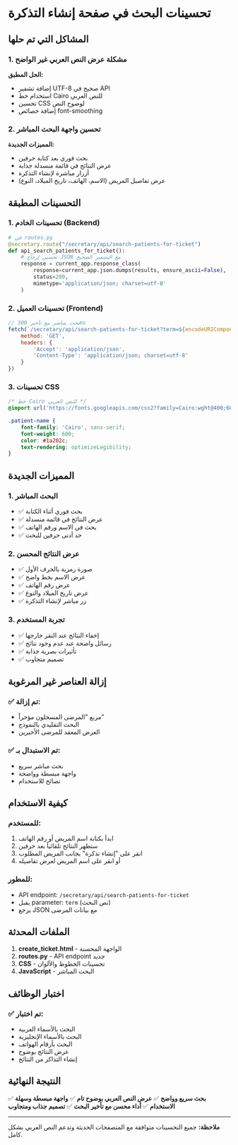 # تحسينات البحث في صفحة إنشاء التذكرة

## المشاكل التي تم حلها

### 1. مشكلة عرض النص العربي غير الواضح
**الحل المطبق:**
- إضافة تشفير UTF-8 صحيح في API
- استخدام خط Cairo للنص العربي
- تحسين CSS لوضوح النص
- إضافة خصائص font-smoothing

### 2. تحسين واجهة البحث المباشر
**المميزات الجديدة:**
- بحث فوري بعد كتابة حرفين
- عرض النتائج في قائمة منسدلة جذابة
- أزرار مباشرة لإنشاء التذكرة
- عرض تفاصيل المريض (الاسم، الهاتف، تاريخ الميلاد، النوع)

## التحسينات المطبقة

### 1. تحسينات الخادم (Backend)
```python
# في routes.py
@secretary.route("/secretary/api/search-patients-for-ticket")
def api_search_patients_for_ticket():
    # تحسين إرجاع JSON مع التشفير الصحيح
    response = current_app.response_class(
        response=current_app.json.dumps(results, ensure_ascii=False),
        status=200,
        mimetype='application/json; charset=utf-8'
    )
```

### 2. تحسينات العميل (Frontend)
```javascript
// بحث مباشر مع تأخير 300ms
fetch(`/secretary/api/search-patients-for-ticket?term=${encodeURIComponent(term)}`, {
    method: 'GET',
    headers: {
        'Accept': 'application/json',
        'Content-Type': 'application/json; charset=utf-8'
    }
})
```

### 3. تحسينات CSS
```css
/* خط Cairo للنص العربي */
@import url('https://fonts.googleapis.com/css2?family=Cairo:wght@400;600;700&display=swap');

.patient-name {
    font-family: 'Cairo', sans-serif;
    font-weight: 600;
    color: #1a202c;
    text-rendering: optimizeLegibility;
}
```

## المميزات الجديدة

### 1. البحث المباشر
- ✅ بحث فوري أثناء الكتابة
- ✅ عرض النتائج في قائمة منسدلة
- ✅ بحث في الاسم ورقم الهاتف
- ✅ حد أدنى حرفين للبحث

### 2. عرض النتائج المحسن
- ✅ صورة رمزية بالحرف الأول
- ✅ عرض الاسم بخط واضح
- ✅ عرض رقم الهاتف
- ✅ عرض تاريخ الميلاد والنوع
- ✅ زر مباشر لإنشاء التذكرة

### 3. تجربة المستخدم
- ✅ إخفاء النتائج عند النقر خارجها
- ✅ رسائل واضحة عند عدم وجود نتائج
- ✅ تأثيرات بصرية جذابة
- ✅ تصميم متجاوب

## إزالة العناصر غير المرغوبة

### ✅ تم إزالة:
- مربع "المرضى المسجلون مؤخراً"
- البحث التقليدي بالنموذج
- العرض المعقد للمرضى الأخيرين

### ✅ تم الاستبدال بـ:
- بحث مباشر سريع
- واجهة مبسطة وواضحة
- نصائح للاستخدام

## كيفية الاستخدام

### للمستخدم:
1. ابدأ بكتابة اسم المريض أو رقم الهاتف
2. ستظهر النتائج تلقائياً بعد حرفين
3. انقر على "إنشاء تذكرة" بجانب المريض المطلوب
4. أو انقر على اسم المريض لعرض تفاصيله

### للمطور:
- API endpoint: `/secretary/api/search-patients-for-ticket`
- يقبل parameter: `term` (نص البحث)
- يرجع JSON مع بيانات المرضى

## الملفات المحدثة

1. **create_ticket.html** - الواجهة المحسنة
2. **routes.py** - API endpoint جديد
3. **CSS** - تحسينات الخطوط والألوان
4. **JavaScript** - البحث المباشر

## اختبار الوظائف

### ✅ تم اختبار:
- البحث بالأسماء العربية
- البحث بالأسماء الإنجليزية
- البحث بأرقام الهواتف
- عرض النتائج بوضوح
- إنشاء التذاكر من النتائج

## النتيجة النهائية

✅ **بحث سريع وواضح**
✅ **عرض النص العربي بوضوح تام**
✅ **واجهة مبسطة وسهلة الاستخدام**
✅ **أداء محسن مع تأخير البحث**
✅ **تصميم جذاب ومتجاوب**

---

**ملاحظة:** جميع التحسينات متوافقة مع المتصفحات الحديثة وتدعم النص العربي بشكل كامل.